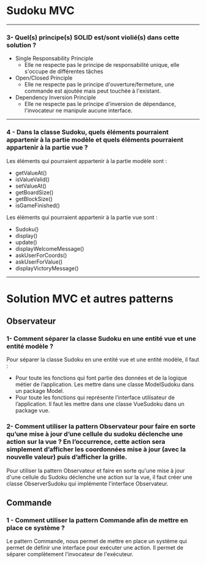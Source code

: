 # Sudoku MVC
***

### 3- Quel(s) principe(s) SOLID est/sont violié(s) dans cette solution ?

- Single Responsability Principle
  - Elle ne respecte pas le principe de responsabilité unique, elle s'occupe de différentes tâches
- Open/Closed Principle
  - Elle ne respecte pas le principe d'ouverture/fermeture, une commande est ajoutée mais peut touchée à l'existant.
- Dependency Inversion Principle
  - Elle ne respecte pas le principe d'inversion de dépendance, l'invocateur ne manipule aucune interface.

***

### 4 - Dans la classe Sudoku, quels éléments pourraient appartenir à la partie modèle et quels éléments pourraient appartenir à la partie vue ?

Les éléments qui pourraient appartenir à la partie modèle sont :
- getValueAt()
- isValueValid()
- setValueAt()
- getBoardSize()
- getBlockSize()
- isGameFinished()

Les éléments qui pourraient appartenir à la partie vue sont :
- Sudoku()
- display()
- update()
- displayWelcomeMessage()
- askUserForCoords()
- askUserForValue()
- displayVictoryMessage()
***

# Solution MVC et autres patterns
## Observateur

### 1- Comment séparer la classe Sudoku en une entité vue et une entité modèle ?

Pour séparer la classe Sudoku en une entité vue et une entité modèle, il faut :

- Pour toute les fonctions qui font partie des données et de la logique métier de l’application. Les mettre dans une classe ModelSudoku dans un package Model.
- Pour toute les fonctions qui représente l’interface utilisateur de l’application. Il faut les mettre dans une classe VueSudoku dans un package vue.

### 2- Comment utiliser la pattern Observateur pour faire en sorte qu’une mise à jour d’une cellule du sudoku déclenche une action sur la vue ? En l’occurrence, cette action sera simplement d’afficher les coordonnées mise à jour (avec la nouvelle valeur) puis d’afficher la grille.

Pour utiliser la pattern Observateur et faire en sorte qu'une mise à jour d'une cellule du Sudoku déclenche une action sur la vue, il faut créer une classe ObserverSudoku qui implémente l'interface Observateur.

## Commande

### 1 - Comment utiliser la pattern Commande afin de mettre en place ce système ?

Le pattern Commande, nous permet de mettre en place un système qui permet de définir une interface pour exécuter une action. Il permet de séparer complètement l'invocateur de l'exécuteur.